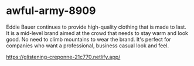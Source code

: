 # awful-army-8909


Eddie Bauer continues to provide high-quality clothing that is made to last. It is a mid-level brand aimed at the crowd that needs to stay warm and look good. No need to climb mountains to wear the brand. It's perfect for companies who want a professional, business casual look and feel.

https://glistening-creponne-21c770.netlify.app/
